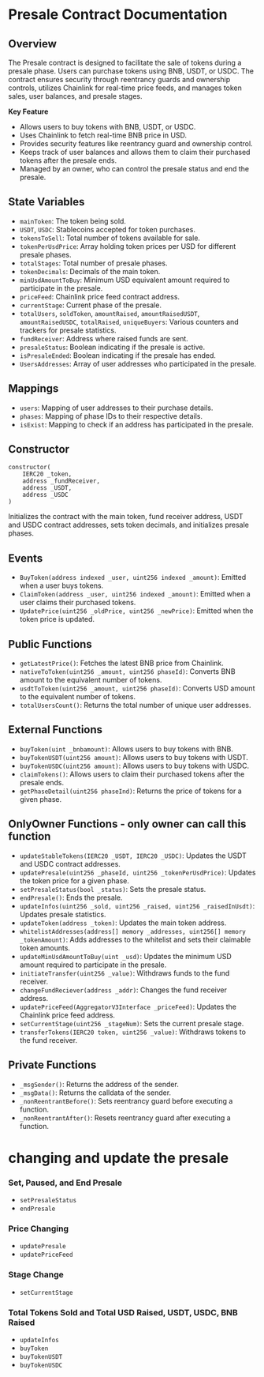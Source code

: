 # Presale Contract Documentation

## Overview

The Presale contract is designed to facilitate the sale of tokens during a presale phase. Users can purchase tokens using BNB, USDT, or USDC. The contract ensures security through reentrancy guards and ownership controls, utilizes Chainlink for real-time price feeds, and manages token sales, user balances, and presale stages.

**Key Feature**

- Allows users to buy tokens with BNB, USDT, or USDC.
- Uses Chainlink to fetch real-time BNB price in USD.
- Provides security features like reentrancy guard and ownership control.
- Keeps track of user balances and allows them to claim their purchased tokens after the presale ends.
- Managed by an owner, who can control the presale status and end the presale.

## State Variables

- `mainToken`: The token being sold.
- `USDT`, `USDC`: Stablecoins accepted for token purchases.
- `tokensToSell`: Total number of tokens available for sale.
- `tokenPerUsdPrice`: Array holding token prices per USD for different presale phases.
- `totalStages`: Total number of presale phases.
- `tokenDecimals`: Decimals of the main token.
- `minUsdAmountToBuy`: Minimum USD equivalent amount required to participate in the presale.
- `priceFeed`: Chainlink price feed contract address.
- `currentStage`: Current phase of the presale.
- `totalUsers`, `soldToken`, `amountRaised`, `amountRaisedUSDT`, `amountRaisedUSDC`, `totalRaised`, `uniqueBuyers`: Various counters and trackers for presale statistics.
- `fundReceiver`: Address where raised funds are sent.
- `presaleStatus`: Boolean indicating if the presale is active.
- `isPresaleEnded`: Boolean indicating if the presale has ended.
- `UsersAddresses`: Array of user addresses who participated in the presale.

## Mappings

- `users`: Mapping of user addresses to their purchase details.
- `phases`: Mapping of phase IDs to their respective details.
- `isExist`: Mapping to check if an address has participated in the presale.

## Constructor

```solidity
constructor(
    IERC20 _token,
    address _fundReceiver,
    address _USDT,
    address _USDC
)

```

Initializes the contract with the main token, fund receiver address, USDT and USDC contract addresses, sets token decimals, and initializes presale phases.

## Events

- `BuyToken(address indexed _user, uint256 indexed _amount)`: Emitted when a user buys tokens.
- `ClaimToken(address _user, uint256 indexed _amount)`: Emitted when a user claims their purchased tokens.
- `UpdatePrice(uint256 _oldPrice, uint256 _newPrice)`: Emitted when the token price is updated.

## Public Functions

- `getLatestPrice()`: Fetches the latest BNB price from Chainlink.
- `nativeToToken(uint256 _amount, uint256 phaseId)`: Converts BNB amount to the equivalent number of tokens.
- `usdtToToken(uint256 _amount, uint256 phaseId)`: Converts USD amount to the equivalent number of tokens.
- `totalUsersCount()`: Returns the total number of unique user addresses.

## External Functions

- `buyToken(uint _bnbamount)`: Allows users to buy tokens with BNB.
- `buyTokenUSDT(uint256 amount)`: Allows users to buy tokens with USDT.
- `buyTokenUSDC(uint256 amount)`: Allows users to buy tokens with USDC.
- `claimTokens()`: Allows users to claim their purchased tokens after the presale ends.
- `getPhaseDetail(uint256 phaseInd)`: Returns the price of tokens for a given phase.

## OnlyOwner Functions - only owner can call this function

- `updateStableTokens(IERC20 _USDT, IERC20 _USDC)`: Updates the USDT and USDC contract addresses.
- `updatePresale(uint256 _phaseId, uint256 _tokenPerUsdPrice)`: Updates the token price for a given phase.
- `setPresaleStatus(bool _status)`: Sets the presale status.
- `endPresale()`: Ends the presale.
- `updateInfos(uint256 _sold, uint256 _raised, uint256 _raisedInUsdt)`: Updates presale statistics.
- `updateToken(address _token)`: Updates the main token address.
- `whitelistAddresses(address[] memory _addresses, uint256[] memory _tokenAmount)`: Adds addresses to the whitelist and sets their claimable token amounts.
- `updateMinUsdAmountToBuy(uint _usd)`: Updates the minimum USD amount required to participate in the presale.
- `initiateTransfer(uint256 _value)`: Withdraws funds to the fund receiver.
- `changeFundReciever(address _addr)`: Changes the fund receiver address.
- `updatePriceFeed(AggregatorV3Interface _priceFeed)`: Updates the Chainlink price feed address.
- `setCurrentStage(uint256 _stageNum)`: Sets the current presale stage.
- `transferTokens(IERC20 token, uint256 _value)`: Withdraws tokens to the fund receiver.

## Private Functions

- `_msgSender()`: Returns the address of the sender.
- `_msgData()`: Returns the calldata of the sender.
- `_nonReentrantBefore()`: Sets reentrancy guard before executing a function.
- `_nonReentrantAfter()`: Resets reentrancy guard after executing a function.

# changing and update the presale

### Set, Paused, and End Presale

- `setPresaleStatus`
- `endPresale`

### Price Changing

- `updatePresale`
- `updatePriceFeed`

### Stage Change

- `setCurrentStage`

### Total Tokens Sold and Total USD Raised, USDT, USDC, BNB Raised

- `updateInfos`
- `buyToken`
- `buyTokenUSDT`
- `buyTokenUSDC`